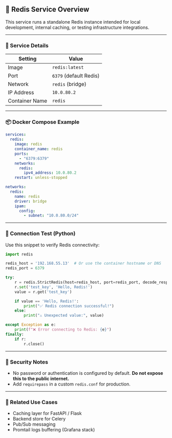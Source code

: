 
## 🧠 Redis Service Overview

This service runs a standalone Redis instance intended for local development, internal caching, or testing infrastructure integrations.

---

### 🔧 Service Details

| Setting         | Value                  |
|----------------|------------------------|
| Image          | `redis:latest`         |
| Port           | `6379` (default Redis) |
| Network        | `redis` (bridge)       |
| IP Address     | `10.0.80.2`            |
| Container Name | `redis`                |

---

### 📦 Docker Compose Example

```yaml
services:
  redis:
    image: redis
    container_name: redis
    ports:
      - "6379:6379"
    networks:
      redis:
        ipv4_address: 10.0.80.2
    restart: unless-stopped

networks:
  redis:
    name: redis
    driver: bridge
    ipam:
      config:
        - subnet: "10.0.80.0/24"
```

---

### 🧪 Connection Test (Python)

Use this snippet to verify Redis connectivity:

```python
import redis

redis_host = '192.168.55.13'  # Or use the container hostname or DNS
redis_port = 6379

try:
    r = redis.StrictRedis(host=redis_host, port=redis_port, decode_responses=True)
    r.set('test_key', 'Hello, Redis!')
    value = r.get('test_key')

    if value == 'Hello, Redis!':
        print("✅ Redis connection successful!")
    else:
        print("⚠️ Unexpected value:", value)

except Exception as e:
    print(f"❌ Error connecting to Redis: {e}")
finally:
    if r:
        r.close()
```

---

### 🔐 Security Notes

- No password or authentication is configured by default. **Do not expose this to the public internet.**
- Add `requirepass` in a custom `redis.conf` for production.

---

### 📎 Related Use Cases

- Caching layer for FastAPI / Flask
- Backend store for Celery
- Pub/Sub messaging
- Promtail logs buffering (Grafana stack)
